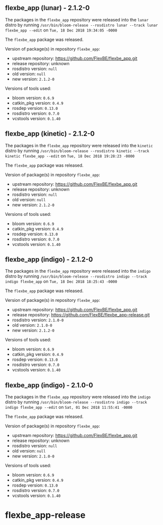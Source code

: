 ## flexbe_app (lunar) - 2.1.2-0

The packages in the `flexbe_app` repository were released into the `lunar` distro by running `/usr/bin/bloom-release --rosdistro lunar --track lunar flexbe_app --edit` on `Tue, 18 Dec 2018 19:34:05 -0000`

The `flexbe_app` package was released.

Version of package(s) in repository `flexbe_app`:

- upstream repository: https://github.com/FlexBE/flexbe_app.git
- release repository: unknown
- rosdistro version: `null`
- old version: `null`
- new version: `2.1.2-0`

Versions of tools used:

- bloom version: `0.6.9`
- catkin_pkg version: `0.4.9`
- rosdep version: `0.13.0`
- rosdistro version: `0.7.0`
- vcstools version: `0.1.40`


## flexbe_app (kinetic) - 2.1.2-0

The packages in the `flexbe_app` repository were released into the `kinetic` distro by running `/usr/bin/bloom-release --rosdistro kinetic --track kinetic flexbe_app --edit` on `Tue, 18 Dec 2018 19:28:23 -0000`

The `flexbe_app` package was released.

Version of package(s) in repository `flexbe_app`:

- upstream repository: https://github.com/FlexBE/flexbe_app.git
- release repository: unknown
- rosdistro version: `null`
- old version: `null`
- new version: `2.1.2-0`

Versions of tools used:

- bloom version: `0.6.9`
- catkin_pkg version: `0.4.9`
- rosdep version: `0.13.0`
- rosdistro version: `0.7.0`
- vcstools version: `0.1.40`


## flexbe_app (indigo) - 2.1.2-0

The packages in the `flexbe_app` repository were released into the `indigo` distro by running `/usr/bin/bloom-release --rosdistro indigo --track indigo flexbe_app` on `Tue, 18 Dec 2018 18:25:43 -0000`

The `flexbe_app` package was released.

Version of package(s) in repository `flexbe_app`:

- upstream repository: https://github.com/FlexBE/flexbe_app.git
- release repository: https://github.com/FlexBE/flexbe_app-release.git
- rosdistro version: `2.1.0-0`
- old version: `2.1.0-0`
- new version: `2.1.2-0`

Versions of tools used:

- bloom version: `0.6.9`
- catkin_pkg version: `0.4.9`
- rosdep version: `0.13.0`
- rosdistro version: `0.7.0`
- vcstools version: `0.1.40`


## flexbe_app (indigo) - 2.1.0-0

The packages in the `flexbe_app` repository were released into the `indigo` distro by running `/usr/bin/bloom-release --rosdistro indigo --track indigo flexbe_app --edit` on `Sat, 01 Dec 2018 11:55:41 -0000`

The `flexbe_app` package was released.

Version of package(s) in repository `flexbe_app`:

- upstream repository: https://github.com/FlexBE/flexbe_app.git
- release repository: unknown
- rosdistro version: `null`
- old version: `null`
- new version: `2.1.0-0`

Versions of tools used:

- bloom version: `0.6.9`
- catkin_pkg version: `0.4.9`
- rosdep version: `0.13.0`
- rosdistro version: `0.7.0`
- vcstools version: `0.1.40`


# flexbe_app-release